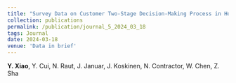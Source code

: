 ```yaml
---
title: "Survey Data on Customer Two-Stage Decision-Making Process in Household Vacuum Cleaner Market [*Accepted*]"
collection: publications
permalink: /publication/journal_5_2024_03_18
tags: Journal
date: 2024-03-18
venue: 'Data in brief'
---
```

**Y. Xiao**, Y. Cui, N. Raut, J. Januar, J. Koskinen, N. Contractor, W. Chen, Z. Sha
